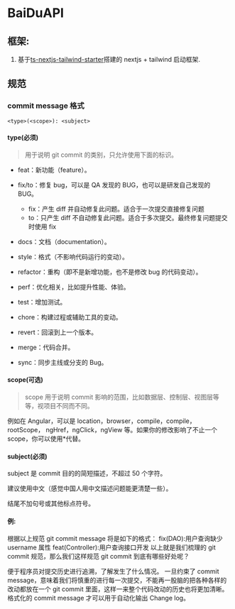 <!--
 * @Author: Nicodemus nicodemusdu@gmail.com
 * @Date: 2022-10-29 16:19:04
 * @LastEditors: Nicodemus nicodemusdu@gmail.com
 * @LastEditTime: 2022-10-31 10:32:52
 * @FilePath: /notion-toolbox/README.md
 * @Description:
 *
 * Copyright (c) 2022 by Nicodemus nicodemusdu@gmail.com, All Rights Reserved.
-->

# BaiDuAPI

## 框架:

1. 基于[ts-nextjs-tailwind-starter](https://github.com/theodorusclarence/ts-nextjs-tailwind-starter)搭建的 nextjs + tailwind 启动框架.

## 规范

### commit message 格式

`<type>(<scope>): <subject>`

#### type(必须)

> 用于说明 git commit 的类别，只允许使用下面的标识。

-   feat：新功能（feature）。

-   fix/to：修复 bug，可以是 QA 发现的 BUG，也可以是研发自己发现的 BUG。

    -   fix：产生 diff 并自动修复此问题。适合于一次提交直接修复问题
    -   to：只产生 diff 不自动修复此问题。适合于多次提交。最终修复问题提交时使用 fix

-   docs：文档（documentation）。

-   style：格式（不影响代码运行的变动）。

-   refactor：重构（即不是新增功能，也不是修改 bug 的代码变动）。

-   perf：优化相关，比如提升性能、体验。

-   test：增加测试。

-   chore：构建过程或辅助工具的变动。

-   revert：回滚到上一个版本。

-   merge：代码合并。

-   sync：同步主线或分支的 Bug。

#### scope(可选)

> scope 用于说明 commit 影响的范围，比如数据层、控制层、视图层等等，视项目不同而不同。

例如在 Angular，可以是 location，browser，compile，compile，rootScope， ngHref，ngClick，ngView 等。如果你的修改影响了不止一个 scope，你可以使用\*代替。

#### subject(必须)

subject 是 commit 目的的简短描述，不超过 50 个字符。

建议使用中文（感觉中国人用中文描述问题能更清楚一些）。

结尾不加句号或其他标点符号。

#### 例:

根据以上规范 git commit message 将是如下的格式：
fix(DAO):用户查询缺少 username 属性
feat(Controller):用户查询接口开发
以上就是我们梳理的 git commit 规范，那么我们这样规范 git commit 到底有哪些好处呢？

便于程序员对提交历史进行追溯，了解发生了什么情况。
一旦约束了 commit message，意味着我们将慎重的进行每一次提交，不能再一股脑的把各种各样的改动都放在一个 git commit 里面，这样一来整个代码改动的历史也将更加清晰。
格式化的 commit message 才可以用于自动化输出 Change log。

